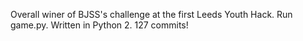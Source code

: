Overall winer of BJSS's challenge at the first Leeds Youth Hack.
Run game.py.
Written in Python 2.
127 commits!
